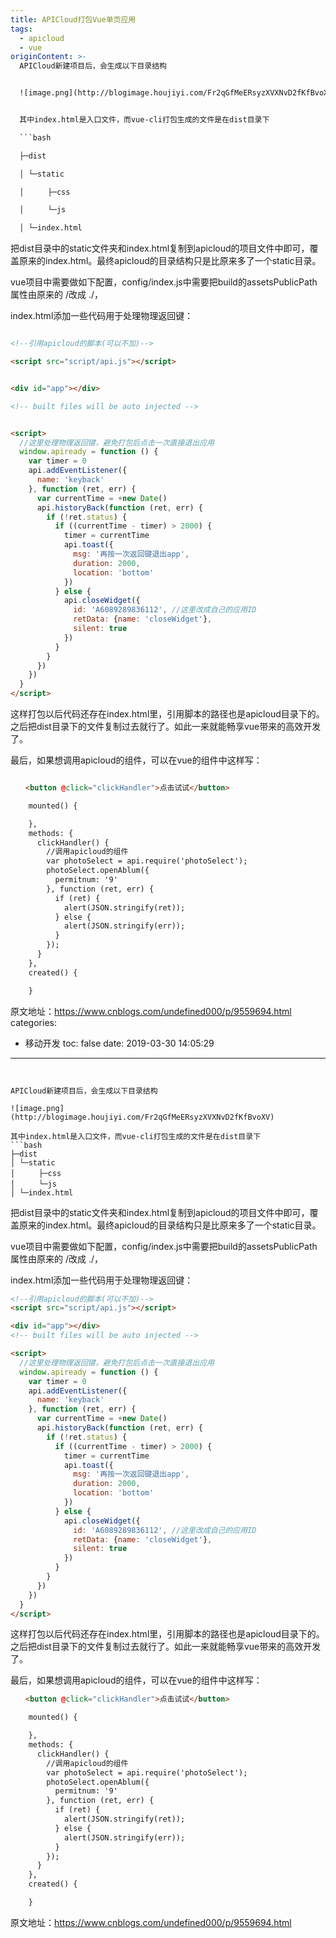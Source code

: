 ```yaml
---
title: APICloud打包Vue单页应用
tags:
  - apicloud
  - vue
originContent: >-
  APICloud新建项目后，会生成以下目录结构


  ![image.png](http://blogimage.houjiyi.com/Fr2qGfMeERsyzXVXNvD2fKfBvoXV)


  其中index.html是入口文件，而vue-cli打包生成的文件是在dist目录下

  ```bash

  ├─dist

  │ └─static

  │ 　　 ├─css

  │ 　　 └─js

  │ └─index.html

  ```


  把dist目录中的static文件夹和index.html复制到apicloud的项目文件中即可，覆盖原来的index.html。最终apicloud的目录结构只是比原来多了一个static目录。

   

  vue项目中需要做如下配置，config/index.js中需要把build的assetsPublicPath属性由原来的 /改成 ./，


  index.html添加一些代码用于处理物理返回键：

  ```html

  <!--引用apicloud的脚本(可以不加)-->

  <script src="script/api.js"></script>


  <div id="app"></div>

  <!-- built files will be auto injected -->


  <script>
    //这里处理物理返回键，避免打包后点击一次直接退出应用
    window.apiready = function () {
      var timer = 0
      api.addEventListener({
        name: 'keyback'
      }, function (ret, err) {
        var currentTime = +new Date()
        api.historyBack(function (ret, err) {
          if (!ret.status) {
            if ((currentTime - timer) > 2000) {
              timer = currentTime
              api.toast({
                msg: '再按一次返回键退出app',
                duration: 2000,
                location: 'bottom'
              })
            } else {
              api.closeWidget({
                id: 'A6089289836112', //这里改成自己的应用ID
                retData: {name: 'closeWidget'},
                silent: true
              })
            }
          }
        })
      })
    }
  </script>


  ```


  这样打包以后代码还存在index.html里，引用脚本的路径也是apicloud目录下的。之后把dist目录下的文件复制过去就行了。如此一来就能畅享vue带来的高效开发了。

   

  最后，如果想调用apicloud的组件，可以在vue的组件中这样写：

  ```html

  　　<button @click="clickHandler">点击试试</button>

      mounted() {

      },
      methods: {
        clickHandler() {
          //调用apicloud的组件
          var photoSelect = api.require('photoSelect');
          photoSelect.openAblum({
            permitnum: '9'
          }, function (ret, err) {
            if (ret) {
              alert(JSON.stringify(ret));
            } else {
              alert(JSON.stringify(err));
            }
          });
        }
      },
      created() {

      }

  ```


  原文地址：https://www.cnblogs.com/undefined000/p/9559694.html
categories:
  - 移动开发
toc: false
date: 2019-03-30 14:05:29
---
```


APICloud新建项目后，会生成以下目录结构

![image.png](http://blogimage.houjiyi.com/Fr2qGfMeERsyzXVXNvD2fKfBvoXV)

其中index.html是入口文件，而vue-cli打包生成的文件是在dist目录下
```bash
├─dist
│ └─static
│ 　　 ├─css
│ 　　 └─js
│ └─index.html
```

把dist目录中的static文件夹和index.html复制到apicloud的项目文件中即可，覆盖原来的index.html。最终apicloud的目录结构只是比原来多了一个static目录。

 <!-- more -->

vue项目中需要做如下配置，config/index.js中需要把build的assetsPublicPath属性由原来的 /改成 ./，

index.html添加一些代码用于处理物理返回键：
```html
<!--引用apicloud的脚本(可以不加)-->
<script src="script/api.js"></script>

<div id="app"></div>
<!-- built files will be auto injected -->

<script>
  //这里处理物理返回键，避免打包后点击一次直接退出应用
  window.apiready = function () {
    var timer = 0
    api.addEventListener({
      name: 'keyback'
    }, function (ret, err) {
      var currentTime = +new Date()
      api.historyBack(function (ret, err) {
        if (!ret.status) {
          if ((currentTime - timer) > 2000) {
            timer = currentTime
            api.toast({
              msg: '再按一次返回键退出app',
              duration: 2000,
              location: 'bottom'
            })
          } else {
            api.closeWidget({
              id: 'A6089289836112', //这里改成自己的应用ID
              retData: {name: 'closeWidget'},
              silent: true
            })
          }
        }
      })
    })
  }
</script>

```

这样打包以后代码还存在index.html里，引用脚本的路径也是apicloud目录下的。之后把dist目录下的文件复制过去就行了。如此一来就能畅享vue带来的高效开发了。

 

最后，如果想调用apicloud的组件，可以在vue的组件中这样写：
```html
　　<button @click="clickHandler">点击试试</button>

    mounted() {

    },
    methods: {
      clickHandler() {
        //调用apicloud的组件
        var photoSelect = api.require('photoSelect');
        photoSelect.openAblum({
          permitnum: '9'
        }, function (ret, err) {
          if (ret) {
            alert(JSON.stringify(ret));
          } else {
            alert(JSON.stringify(err));
          }
        });
      }
    },
    created() {

    }

```

原文地址：https://www.cnblogs.com/undefined000/p/9559694.html